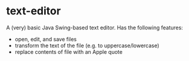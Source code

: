 # text-editor
A (very) basic Java Swing-based text editor. Has the following features:
- open, edit, and save files
- transform the text of the file (e.g. to uppercase/lowercase)
- replace contents of file with an Apple quote
